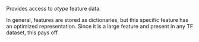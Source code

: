 Provides access to *otype* feature data.

In general, features are stored as dictionaries, but this specific feature
has an optimized representation. Since it is a large feature and present
in any TF dataset, this pays off.

